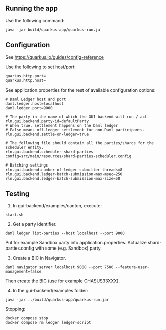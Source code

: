 ## Running the app
Use the following command:
```
java -jar build/quarkus-app/quarkus-run.ja
```

## Configuration

See https://quarkus.io/guides/config-reference

Use the following to set host/port:
```
quarkus.http.port=
quarkus.http.host=
```
See application.properties for the rest of available configuration options:
```
# Daml Ledger host and port
daml.ledger.host=localhost
daml.ledger.port=9000

# The party in the name of which the GUI backend will run / act
rln.gui.backend.party-id=defaultParty
# When true, settlement happens on the Daml ledger
# False means off-ledger settlement for non-Daml participants.
rln.gui.backend.settle-on-ledger=true

# The following file should contain all the parties/shards for the scheduler entity.
rln.gui.backend.scheduler-shard-parties-config=src/main/resources/shard-parties-scheduler.config

# Batching settings
rln.gui.backend.number-of-ledger-submitter-threads=8
rln.gui.backend.ledger-batch-submission-max-msec=250
rln.gui.backend.ledger-batch-submission-max-size=50
```


## Testing
1. In gui-backend/examples/canton, execute:
```
start.sh
```

2. Get a party identifier.
```
daml ledger list-parties --host localhost --port 9000
```
Put for example Sandbox party into application.properties.
Actualize shard-parties.config with some (e.g. Sandbox) party.

3. Create a BIC in Navigator.
```
daml navigator server localhost 9000 --port 7500 --feature-user-management=false
```
Then create the BIC (use for example CHASUS33XXX).


4. In the gui-backend/examples folder:
```
java -jar ../build/quarkus-app/quarkus-run.jar
```


Stopping:
```
docker compose stop
docker compose rm ledger ledger-script
```

